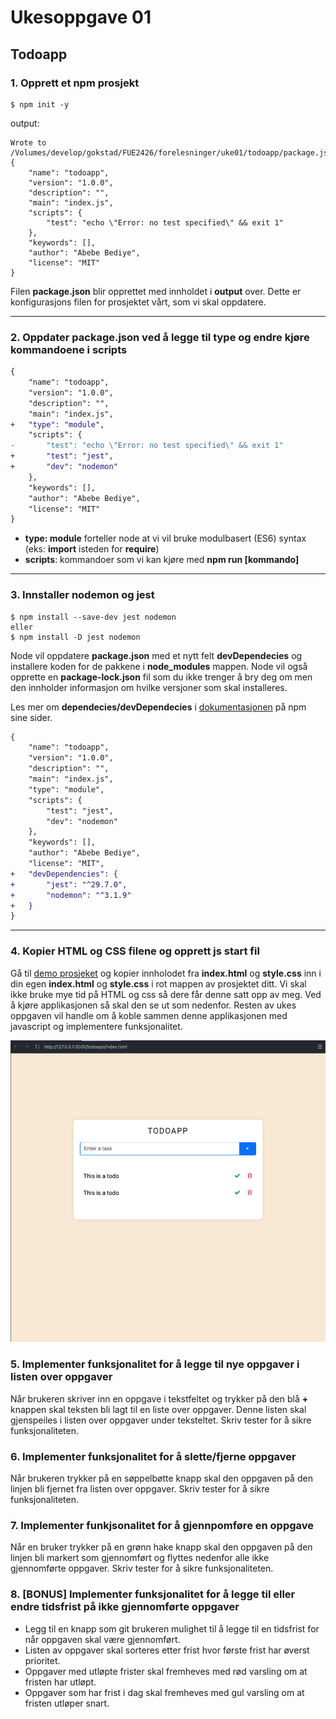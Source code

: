 # Ukesoppgave 01

## Todoapp

### 1. Opprett et npm prosjekt

```node
$ npm init -y
```

output:

```node
Wrote to /Volumes/develop/gokstad/FUE2426/forelesninger/uke01/todoapp/package.json:
{
    "name": "todoapp",
    "version": "1.0.0",
    "description": "",
    "main": "index.js",
    "scripts": {
        "test": "echo \"Error: no test specified\" && exit 1"
    },
    "keywords": [],
    "author": "Abebe Bediye",
    "license": "MIT"
}
```

Filen **package.json** blir opprettet med innholdet i **output** over. Dette er konfigurasjons filen for prosjektet vårt, som vi skal oppdatere.

---

### 2. Oppdater **package.json** ved å legge til **type** og endre kjøre kommandoene i **scripts**

```diff
{
    "name": "todoapp",
    "version": "1.0.0",
    "description": "",
    "main": "index.js",
+   "type": "module",
    "scripts": {
-       "test": "echo \"Error: no test specified\" && exit 1"
+       "test": "jest",
+       "dev": "nodemon"
    },
    "keywords": [],
    "author": "Abebe Bediye",
    "license": "MIT"
}
```

- **type: module** forteller node at vi vil bruke modulbasert (ES6) syntax (eks: **import** isteden for **require**)
- **scripts**: kommandoer som vi kan kjøre med **npm run [kommando]**

---

### 3. Innstaller nodemon og jest

```node
$ npm install --save-dev jest nodemon
eller
$ npm install -D jest nodemon
```

Node vil oppdatere **package.json** med et nytt felt **devDependecies** og installere koden for de pakkene i **node_modules** mappen. Node vil også opprette en **package-lock.json** fil som du ikke trenger å bry deg om men den innholder informasjon om hvilke versjoner som skal installeres.

Les mer om **dependecies/devDependecies** i [dokumentasjonen](https://docs.npmjs.com/specifying-dependencies-and-devdependencies-in-a-package-json-file) på npm sine sider.

```diff
{
    "name": "todoapp",
    "version": "1.0.0",
    "description": "",
    "main": "index.js",
    "type": "module",
    "scripts": {
        "test": "jest",
        "dev": "nodemon"
    },
    "keywords": [],
    "author": "Abebe Bediye",
    "license": "MIT",
+   "devDependencies": {
+       "jest": "^29.7.0",
+       "nodemon": "^3.1.9"
+   }
}
```

---

### 4. Kopier HTML og CSS filene og opprett js start fil

Gå til [demo prosjeket](https://github.com/gokstadakademiet/emne4-jsapi/tree/main/uke01/todoapp) og kopier innholodet fra **index.html** og **style.css** inn i din egen **index.html** og **style.css** i rot mappen av prosjektet ditt.
Vi skal ikke bruke mye tid på HTML og css så dere får denne satt opp av meg. Ved å kjøre applikasjonen så skal den se ut som nedenfor. Resten av ukes oppgaven vil handle om å koble sammen denne applikasjonen med javascript og implementere funksjonalitet.

![image TodoApp](./assets/html-css.png)

### 5. Implementer funksjonalitet for å legge til nye oppgaver i listen over oppgaver

Når brukeren skriver inn en oppgave i tekstfeltet og trykker på den blå **+** knappen skal teksten bli lagt til en liste over oppgaver. Denne listen skal gjenspeiles i listen over oppgaver under teksteltet. Skriv tester for å sikre funksjonaliteten.

### 6. Implementer funksjonalitet for å slette/fjerne oppgaver

Når brukeren trykker på en søppelbøtte knapp skal den oppgaven på den linjen bli fjernet fra listen over oppgaver. Skriv tester for å sikre funksjonaliteten.

### 7. Implementer funkjsonalitet for å gjennpomføre en oppgave

Når en bruker trykker på en grønn hake knapp skal den oppgaven på den linjen bli markert som gjennomført og flyttes nedenfor alle ikke gjennomførte oppgaver. Skriv tester for å sikre funksjonaliteten.

### 8. [BONUS] Implementer funksjonalitet for å legge til eller endre tidsfrist på ikke gjennomførte oppgaver

- Legg til en knapp som git brukeren mulighet til å legge til en tidsfrist for når oppgaven skal være gjennomført.
- Listen av oppgaver skal sorteres etter frist hvor første frist har øverst prioritet.
- Oppgaver med utløpte frister skal fremheves med rød varsling om at fristen har utløpt.
- Oppgaver som har frist i dag skal fremheves med gul varsling om at fristen utløper snart.
